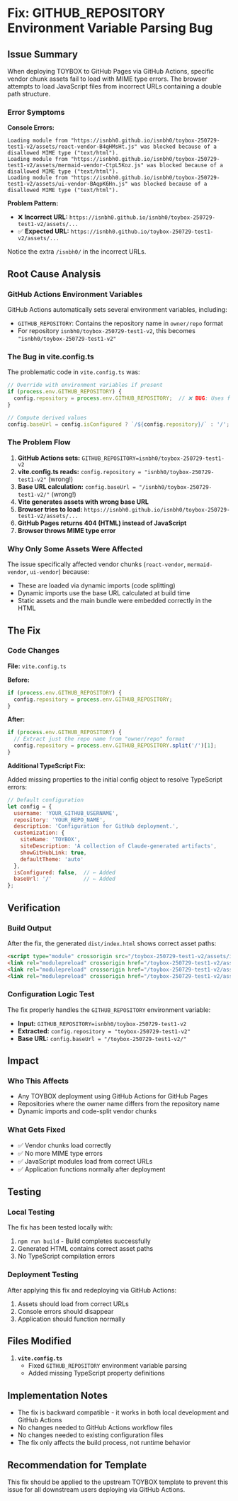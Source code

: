 # Fix: GITHUB_REPOSITORY Environment Variable Parsing Bug

## Issue Summary

When deploying TOYBOX to GitHub Pages via GitHub Actions, specific vendor chunk assets fail to load with MIME type errors. The browser attempts to load JavaScript files from incorrect URLs containing a double path structure.

### Error Symptoms

**Console Errors:**
```
Loading module from "https://isnbh0.github.io/isnbh0/toybox-250729-test1-v2/assets/react-vendor-B4qHMsHt.js" was blocked because of a disallowed MIME type ("text/html").
Loading module from "https://isnbh0.github.io/isnbh0/toybox-250729-test1-v2/assets/mermaid-vendor-CtpL5Koz.js" was blocked because of a disallowed MIME type ("text/html").
Loading module from "https://isnbh0.github.io/isnbh0/toybox-250729-test1-v2/assets/ui-vendor-BAqpK6Hn.js" was blocked because of a disallowed MIME type ("text/html").
```

**Problem Pattern:**
- ❌ **Incorrect URL:** `https://isnbh0.github.io/isnbh0/toybox-250729-test1-v2/assets/...`
- ✅ **Expected URL:** `https://isnbh0.github.io/toybox-250729-test1-v2/assets/...`

Notice the extra `/isnbh0/` in the incorrect URLs.

## Root Cause Analysis

### GitHub Actions Environment Variables

GitHub Actions automatically sets several environment variables, including:
- `GITHUB_REPOSITORY`: Contains the repository name in `owner/repo` format
- For repository `isnbh0/toybox-250729-test1-v2`, this becomes `"isnbh0/toybox-250729-test1-v2"`

### The Bug in vite.config.ts

The problematic code in `vite.config.ts` was:

```javascript
// Override with environment variables if present
if (process.env.GITHUB_REPOSITORY) {
  config.repository = process.env.GITHUB_REPOSITORY;  // ❌ BUG: Uses full "owner/repo"
}

// Compute derived values
config.baseUrl = config.isConfigured ? `/${config.repository}/` : '/';
```

### The Problem Flow

1. **GitHub Actions sets:** `GITHUB_REPOSITORY=isnbh0/toybox-250729-test1-v2`
2. **vite.config.ts reads:** `config.repository = "isnbh0/toybox-250729-test1-v2"` (wrong!)
3. **Base URL calculation:** `config.baseUrl = "/isnbh0/toybox-250729-test1-v2/"` (wrong!)
4. **Vite generates assets with wrong base URL**
5. **Browser tries to load:** `https://isnbh0.github.io/isnbh0/toybox-250729-test1-v2/assets/...`
6. **GitHub Pages returns 404 (HTML) instead of JavaScript**
7. **Browser throws MIME type error**

### Why Only Some Assets Were Affected

The issue specifically affected vendor chunks (`react-vendor`, `mermaid-vendor`, `ui-vendor`) because:
- These are loaded via dynamic imports (code splitting)
- Dynamic imports use the base URL calculated at build time
- Static assets and the main bundle were embedded correctly in the HTML

## The Fix

### Code Changes

**File:** `vite.config.ts`

**Before:**
```javascript
if (process.env.GITHUB_REPOSITORY) {
  config.repository = process.env.GITHUB_REPOSITORY;
}
```

**After:**
```javascript
if (process.env.GITHUB_REPOSITORY) {
  // Extract just the repo name from "owner/repo" format
  config.repository = process.env.GITHUB_REPOSITORY.split('/')[1];
}
```

**Additional TypeScript Fix:**

Added missing properties to the initial config object to resolve TypeScript errors:

```javascript
// Default configuration
let config = {
  username: 'YOUR_GITHUB_USERNAME',
  repository: 'YOUR_REPO_NAME',
  description: 'Configuration for GitHub deployment.',
  customization: {
    siteName: 'TOYBOX',
    siteDescription: 'A collection of Claude-generated artifacts',
    showGitHubLink: true,
    defaultTheme: 'auto'
  },
  isConfigured: false,  // ← Added
  baseUrl: '/'          // ← Added
};
```

## Verification

### Build Output

After the fix, the generated `dist/index.html` shows correct asset paths:

```html
<script type="module" crossorigin src="/toybox-250729-test1-v2/assets/index-B1W5AXQ2.js"></script>
<link rel="modulepreload" crossorigin href="/toybox-250729-test1-v2/assets/react-vendor-B4qHMsHt.js">
<link rel="modulepreload" crossorigin href="/toybox-250729-test1-v2/assets/ui-vendor-BAqpK6Hn.js">
<link rel="modulepreload" crossorigin href="/toybox-250729-test1-v2/assets/mermaid-vendor-CsWEJ88G.js">
```

### Configuration Logic Test

The fix properly handles the `GITHUB_REPOSITORY` environment variable:

- **Input:** `GITHUB_REPOSITORY=isnbh0/toybox-250729-test1-v2`
- **Extracted:** `config.repository = "toybox-250729-test1-v2"`
- **Base URL:** `config.baseUrl = "/toybox-250729-test1-v2/"`

## Impact

### Who This Affects
- Any TOYBOX deployment using GitHub Actions for GitHub Pages
- Repositories where the owner name differs from the repository name
- Dynamic imports and code-split vendor chunks

### What Gets Fixed
- ✅ Vendor chunks load correctly
- ✅ No more MIME type errors
- ✅ JavaScript modules load from correct URLs
- ✅ Application functions normally after deployment

## Testing

### Local Testing
The fix has been tested locally with:
1. `npm run build` - Build completes successfully
2. Generated HTML contains correct asset paths
3. No TypeScript compilation errors

### Deployment Testing
After applying this fix and redeploying via GitHub Actions:
1. Assets should load from correct URLs
2. Console errors should disappear
3. Application should function normally

## Files Modified

1. **`vite.config.ts`**
   - Fixed `GITHUB_REPOSITORY` environment variable parsing
   - Added missing TypeScript property definitions

## Implementation Notes

- The fix is backward compatible - it works in both local development and GitHub Actions
- No changes needed to GitHub Actions workflow files
- No changes needed to existing configuration files
- The fix only affects the build process, not runtime behavior

## Recommendation for Template

This fix should be applied to the upstream TOYBOX template to prevent this issue for all downstream users deploying via GitHub Actions.